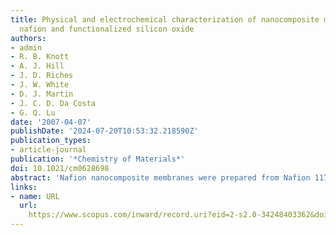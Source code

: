 ```yaml
---
title: Physical and electrochemical characterization of nanocomposite membranes of
  nafion and functionalized silicon oxide
authors:
- admin
- R. B. Knott
- A. J. Hill
- J. D. Riches
- J. W. White
- D. J. Martin
- J. C. D. Da Costa
- G. Q. Lu
date: '2007-04-07'
publishDate: '2024-07-20T10:53:32.218590Z'
publication_types:
- article-journal
publication: '*Chemistry of Materials*'
doi: 10.1021/cm0628698
abstract: 'Nafion nanocomposite membranes were prepared from Nafion 117 and a systematic range of organically functionalized silicon alkoxide precursors using an in situ sol gel synthesis technique. The physical structure of the resulting nanocomposite membranes were characterized using small and wide-angle X-ray scattering, small angle neutron scattering, positron annihilation lifetime spectroscopy, and transmission electron microscopy. A structural model is proposed for three typical nanocomposite membranes (Nafion-TEOS, Nafion-MPTMS and Nafion-MPMDMS). The proton and methanol transport properties of the membranes included in the model were evaluated by impedance spectroscopy and pervaporation experiments, respectively, and correlated to their composite microstructure. In particular, this model explains the increased selectivity for transport over protons for nanocomposite membranes produced using (3-mercaptopropyl)methyldimethoxysilane as the silicon alkoxide precursor, which is more than six times higher than that of Nafion 117.'
links:
- name: URL
  url: 
    https://www.scopus.com/inward/record.uri?eid=2-s2.0-34248403362&doi=10.1021%2fcm0628698&partnerID=40&md5=242b4705c2b9cdfa35d6beeb5d88ee77
---
```

